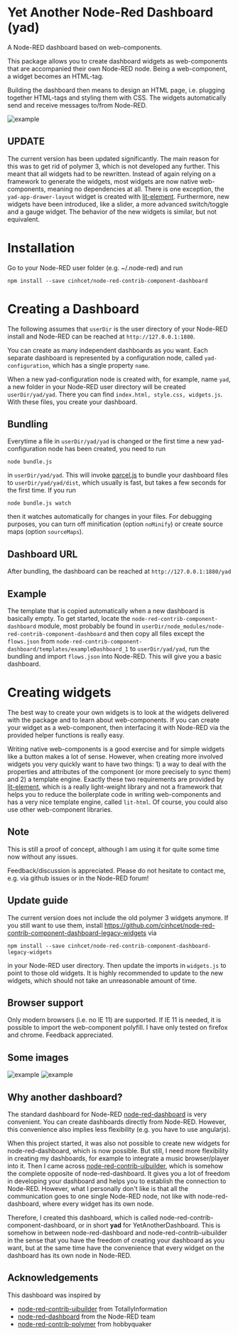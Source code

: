 # Yet Another Node-Red Dashboard (yad)
A Node-RED dashboard based on web-components.

This package allows you to create dashboard widgets as web-components that are accompanied their own Node-RED node.
Being a web-component, a widget becomes an HTML-tag.

Building the dashboard then means to design an HTML page, i.e. plugging together HTML-tags and styling them with CSS.
The widgets automatically send and receive messages to/from Node-RED.

![example](dashboard4.png)

## UPDATE
The current version has been updated significantly.
The main reason for this was to get rid of polymer 3, which is not developed any further.
This meant that all widgets had to be rewritten. Instead of again relying on a framework to generate the widgets, most widgets are now native web-components, meaning no dependencies at all.
There is one exception, the `yad-app-drawer-layout` widget is created with [lit-element](https://lit-element.polymer-project.org/).
Furthermore, new widgets have been introduced, like a slider, a more advanced switch/toggle and a gauge widget.
The behavior of the new widgets is similar, but not equivalent.

# Installation
Go to your Node-RED user folder (e.g. ~/.node-red) and run
```
npm install --save cinhcet/node-red-contrib-component-dashboard
```

# Creating a Dashboard
The following assumes that `userDir` is the user directory of your Node-RED install and Node-RED can be reached at `http://127.0.0.1:1880`.

You can create as many independent dashboards as you want.
Each separate dashboard is represented by a configuration node, called `yad-configuration`, which has a single property `name`.

When a new yad-configuration node is created with, for example, name `yad`, a new folder in your Node-RED user directory will be created `userDir/yad/yad`. There you can find `index.html, style.css, widgets.js`. With these files, you create your dashboard.


## Bundling
Everytime a file in `userDir/yad/yad` is changed or the first time a new yad-configuration node has been created, you need to run
```
node bundle.js
```
in `userDir/yad/yad`.
This will invoke [parcel.js](https://parceljs.org/) to bundle your dashboard files to `userDir/yad/yad/dist`, which usually is fast, but takes a few seconds for the first time.
If you run
```
node bundle.js watch
```
then it watches automatically for changes in your files.
For debugging purposes, you can turn off minification (option `noMinify`) or create source maps (option `sourceMaps`).

## Dashboard URL
After bundling, the dashboard can be reached at `http://127.0.0.1:1880/yad`

## Example
The template that is copied automatically when a new dashboard is basically empty.
To get started, locate the `node-red-contrib-component-dashboard` module, most probably be found in `userDir/node_modules/node-red-contrib-component-dashboard` and then copy all files except the `flows.json` from `node-red-contrib-component-dashboard/templates/exampleDashboard_1` to `userDir/yad/yad`, run the bundling and import `flows.json` into Node-RED. This will give you a basic dashboard.


# Creating widgets
The best way to create your own widgets is to look at the widgets delivered with the package and to learn about web-components.
If you can create your widget as a web-component, then interfacing it with Node-RED via the provided helper functions is really easy.

Writing native web-components is a good exercise and for simple widgets like a button makes a lot of sense. However, when creating more involved widgets you very quickly want to have two things: 1) a way to deal with the properties and attributes of the component (or more precisely to sync them) and 2) a template engine.
Exactly these two requirements are provided by [lit-element](https://lit-element.polymer-project.org/), which is a really light-weight library and not a framework that helps you to reduce the boilerplate code in writing web-components and has a very nice template engine, called `lit-html`.
Of course, you could also use other web-component libraries.

## Note
This is still a proof of concept, although I am using it for quite some time now without any issues.

Feedback/discussion is appreciated. Please do not hesitate to contact me, e.g. via github issues or in the Node-RED forum!

## Update guide
The current version does not include the old polymer 3 widgets anymore. If you still want to use them, install
https://github.com/cinhcet/node-red-contrib-component-dashboard-legacy-widgets
via
```
npm install --save cinhcet/node-red-contrib-component-dashboard-legacy-widgets
```
in your Node-RED user directory.
Then update the imports in `widgets.js` to point to those old widgets.
It is highly recommended to update to the new widgets, which should not take an unreasonable amount of time.

## Browser support
Only modern browsers (i.e. no IE 11) are supported. If IE 11 is needed, it is possible to import the web-component polyfill.
I have only tested on firefox and chrome. Feedback appreciated.

## Some images
![example](dashboard3.png)
![example](dashboard2.png)


## Why another dashboard?
The standard dashboard for Node-RED [node-red-dashboard](https://flows.nodered.org/node/node-red-dashboard) is very convenient. You can create dashboards directly from Node-RED. However, this convenience also implies less flexibility (e.g. you have to use angularjs).

When this project started, it was also not possible to create new widgets for node-red-dashboard, which is now possible.
But still, I need more flexibility in creating my dashboards, for example to integrate a music browser/player into it.
Then I came across [node-red-contrib-uibuilder](https://github.com/TotallyInformation/node-red-contrib-uibuilder), which is somehow the complete opposite of node-red-dashboard. It gives you a lot of freedom in developing your dashboard and helps you to establish the connection to Node-RED. However, what I personally don't like is that all the communication goes to one single Node-RED node, not like with node-red-dashboard, where every widget has its own node.

Therefore, I created this dashboard, which is called node-red-contrib-component-dashboard, or in short **yad** for YetAnotherDashboard. This is somehow in between node-red-dashboard and node-red-contrib-uibuilder in the sense that you have the freedom of creating your dashboard as you want, but at the same time have the convenience that every widget on the dashboard has its own node in Node-RED.


## Acknowledgements
This dashboard was inspired by
* [node-red-contrib-uibuilder](https://github.com/TotallyInformation/node-red-contrib-uibuilder) from TotallyInformation
* [node-red-dashboard](https://flows.nodered.org/node/node-red-dashboard) from the Node-RED team
* [node-red-contrib-polymer](https://www.npmjs.com/package/node-red-contrib-polymer) from hobbyquaker
